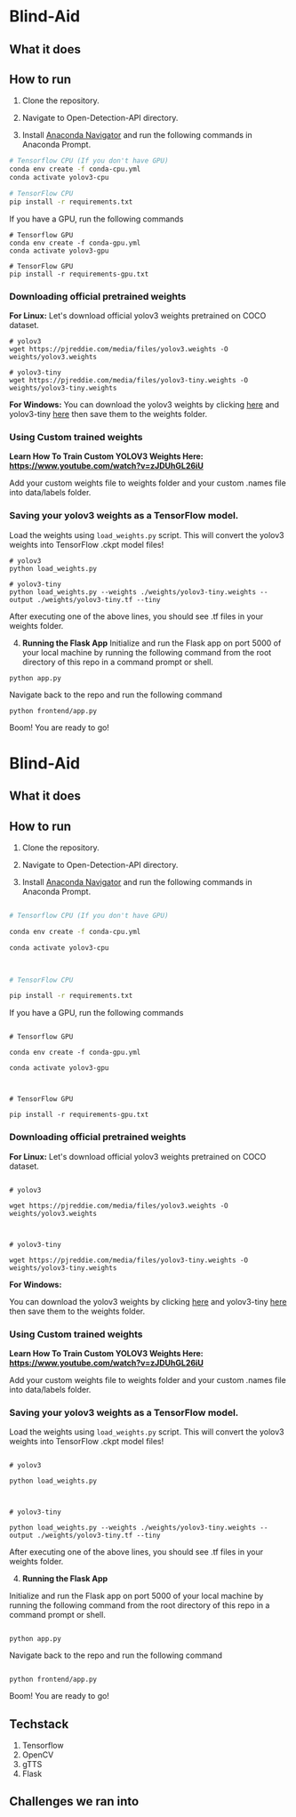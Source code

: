 # Blind-Aid

## What it does

## How to run

1. Clone the repository.
2. Navigate to Open-Detection-API directory.

3. Install [Anaconda Navigator](https://www.anaconda.com/products/individual) and run the following commands in Anaconda Prompt.
```bash
# Tensorflow CPU (If you don't have GPU)
conda env create -f conda-cpu.yml
conda activate yolov3-cpu

# TensorFlow CPU
pip install -r requirements.txt
```
If you have a GPU, run the following commands
```
# Tensorflow GPU
conda env create -f conda-gpu.yml
conda activate yolov3-gpu

# TensorFlow GPU
pip install -r requirements-gpu.txt
```

### Downloading official pretrained weights
**For Linux:** Let's download official yolov3 weights pretrained on COCO dataset. 
```
# yolov3
wget https://pjreddie.com/media/files/yolov3.weights -O weights/yolov3.weights

# yolov3-tiny
wget https://pjreddie.com/media/files/yolov3-tiny.weights -O weights/yolov3-tiny.weights
```
**For Windows:**
You can download the yolov3 weights by clicking [here](https://pjreddie.com/media/files/yolov3.weights) and yolov3-tiny [here](https://pjreddie.com/media/files/yolov3-tiny.weights) then save them to the weights folder.

### Using Custom trained weights
<strong> Learn How To Train Custom YOLOV3 Weights Here: https://www.youtube.com/watch?v=zJDUhGL26iU </strong>

Add your custom weights file to weights folder and your custom .names file into data/labels folder.
  
### Saving your yolov3 weights as a TensorFlow model.
Load the weights using `load_weights.py` script. This will convert the yolov3 weights into TensorFlow .ckpt model files!

```
# yolov3
python load_weights.py

# yolov3-tiny
python load_weights.py --weights ./weights/yolov3-tiny.weights --output ./weights/yolov3-tiny.tf --tiny
```
After executing one of the above lines, you should see .tf files in your weights folder.

4.  **Running the Flask App**
Initialize and run the Flask app on port 5000 of your local machine by running the following command from the root directory of this repo in a command prompt or shell.
```
python app.py
```
Navigate back to the repo and run the following command
```
python frontend/app.py
```
Boom! You are ready to go!
# Blind-Aid

  

## What it does

  

## How to run

  

1. Clone the repository.

2. Navigate to Open-Detection-API directory.

  

3. Install [Anaconda Navigator](https://www.anaconda.com/products/individual) and run the following commands in Anaconda Prompt.

```bash

# Tensorflow CPU (If you don't have GPU)

conda env create -f conda-cpu.yml

conda activate yolov3-cpu

  

# TensorFlow CPU

pip install -r requirements.txt

```

If you have a GPU, run the following commands

```

# Tensorflow GPU

conda env create -f conda-gpu.yml

conda activate yolov3-gpu

  

# TensorFlow GPU

pip install -r requirements-gpu.txt

```

  

### Downloading official pretrained weights

**For Linux:** Let's download official yolov3 weights pretrained on COCO dataset.

```

# yolov3

wget https://pjreddie.com/media/files/yolov3.weights -O weights/yolov3.weights

  

# yolov3-tiny

wget https://pjreddie.com/media/files/yolov3-tiny.weights -O weights/yolov3-tiny.weights

```

**For Windows:**

You can download the yolov3 weights by clicking [here](https://pjreddie.com/media/files/yolov3.weights) and yolov3-tiny [here](https://pjreddie.com/media/files/yolov3-tiny.weights) then save them to the weights folder.

  

### Using Custom trained weights

<strong> Learn How To Train Custom YOLOV3 Weights Here: https://www.youtube.com/watch?v=zJDUhGL26iU </strong>

  

Add your custom weights file to weights folder and your custom .names file into data/labels folder.

### Saving your yolov3 weights as a TensorFlow model.

Load the weights using `load_weights.py` script. This will convert the yolov3 weights into TensorFlow .ckpt model files!

  

```

# yolov3

python load_weights.py

  

# yolov3-tiny

python load_weights.py --weights ./weights/yolov3-tiny.weights --output ./weights/yolov3-tiny.tf --tiny

```

After executing one of the above lines, you should see .tf files in your weights folder.

  

4. **Running the Flask App**<br>

Initialize and run the Flask app on port 5000 of your local machine by running the following command from the root directory of this repo in a command prompt or shell.

```

python app.py

```

Navigate back to the repo and run the following command

```

python frontend/app.py

```

Boom! You are ready to go!

## Techstack

 1. Tensorflow
 2. OpenCV
 3. gTTS
 4. Flask

 ## Challenges we ran into
 
